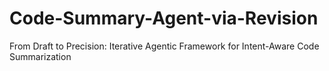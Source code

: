 # Code-Summary-Agent-via-Revision
From Draft to Precision: Iterative Agentic Framework for Intent-Aware Code Summarization
